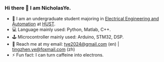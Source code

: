 <!-- ### Hi there 👋

**NicholasYe/NicholasYe** is a ✨ _special_ ✨ repository because its `README.md` (this file) appears on your GitHub profile.

Here are some ideas to get you started:

- 🔭 I’m currently working on ...
- 🌱 I’m currently learning ...
- 👯 I’m looking to collaborate on ...
- 🤔 I’m looking for help with ...
- 💬 Ask me about ...
- 📫 How to reach me: ...
- 😄 Pronouns: ...
- ⚡ Fun fact: ...

<img align="left" src="https://github-readme-stats.vercel.app/api?username=NicholasYe&show_icons=true&count_private=true&hide=issues,contribs" />

- 🎓 I am admitted to [MSc Electic Power Engineering](https://www.kth.se/en/studies/master/electric-power-engineering) program at [KTH Royal Institute of Technology](https://www.kth.se/en).

--> 

### Hi there 👋 I am **NicholasYe**.

- 🏫 I am an undergraduate student majoring in [Electrical Engineering and Automation](http://english.seee.hust.edu.cn/) at [HUST](http://english.hust.edu.cn/).
- 💻 Language mainly used: Python, Matlab, C++.
- 🕹️ Microcontroller mainly used: Arduino, STM32, DSP.
- 📧 Reach me at my email: [tye2024@gmail.com](mailto:tye2024@gmail.com) (en) | [tingzhen.ye@foxmail.com](mailto:tingzhen.ye@foxmail.com) (zh)
- ⚡ Fun fact: I can turn caffeine into electrons.


<!-- &hide=javascript,html -->

